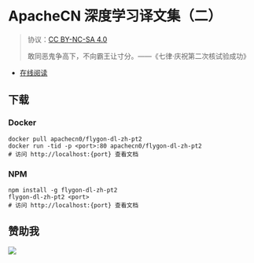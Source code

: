 # ApacheCN 深度学习译文集（二）

> 协议：[CC BY-NC-SA 4.0](http://creativecommons.org/licenses/by-nc-sa/4.0/)
> 
> 敢同恶鬼争高下，不向霸王让寸分。——《七律·庆祝第二次核试验成功》

* [在线阅读](https://dl2.flygon.net)
## 下载

### Docker

```
docker pull apachecn0/flygon-dl-zh-pt2
docker run -tid -p <port>:80 apachecn0/flygon-dl-zh-pt2
# 访问 http://localhost:{port} 查看文档
```

### NPM

```
npm install -g flygon-dl-zh-pt2
flygon-dl-zh-pt2 <port>
# 访问 http://localhost:{port} 查看文档
```

## 赞助我

![](https://img-blog.csdnimg.cn/20200112005920729.png)
